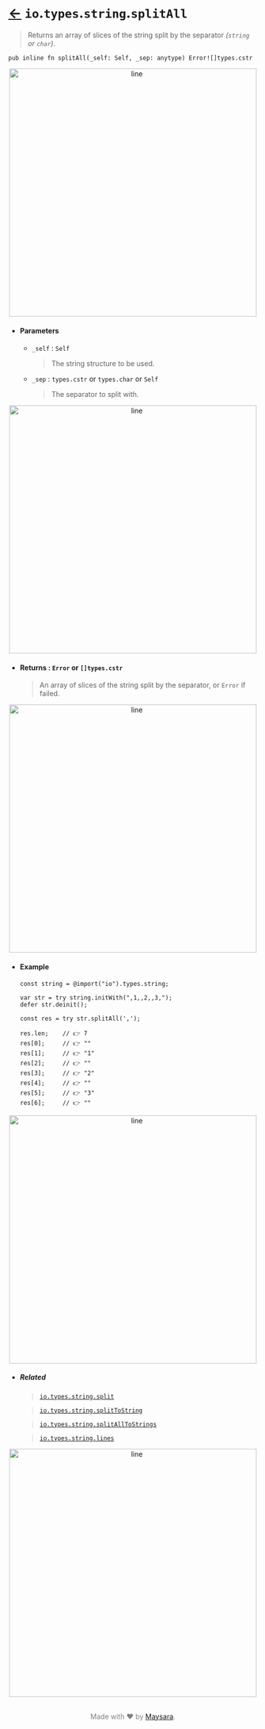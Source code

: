 # [←](../readme.md) `io`.`types`.`string`.`splitAll`

> Returns an array of slices of the string split by the separator _(`string` or `char`)_.

```zig
pub inline fn splitAll(_self: Self, _sep: anytype) Error![]types.cstr
```

<div align="center">
<img src="https://raw.githubusercontent.com/Super-ZIG/io/refs/heads/main/docs/dist/img/md/line.png" alt="line" style="width:500px;"/>
</div>

- #### Parameters

    - `_self` : `Self`

        > The string structure to be used.

    - `_sep` : `types.cstr` or `types.char` or `Self`

        > The separator to split with.

<div align="center">
<img src="https://raw.githubusercontent.com/Super-ZIG/io/refs/heads/main/docs/dist/img/md/line.png" alt="line" style="width:500px;"/>
</div>

- #### Returns : `Error` or `[]types.cstr`

    > An array of slices of the string split by the separator, or `Error` if failed.

<div align="center">
<img src="https://raw.githubusercontent.com/Super-ZIG/io/refs/heads/main/docs/dist/img/md/line.png" alt="line" style="width:500px;"/>
</div>

- #### Example


    ```zig
    const string = @import("io").types.string;
    ```

    ```zig
    var str = try string.initWith(",1,,2,,3,");
    defer str.deinit();

    const res = try str.splitAll(',');

    res.len;    // 👉 7
    res[0];     // 👉 ""
    res[1];     // 👉 "1"
    res[2];     // 👉 ""
    res[3];     // 👉 "2"
    res[4];     // 👉 ""
    res[5];     // 👉 "3"
    res[6];     // 👉 ""
    ```

<div align="center">
<img src="https://raw.githubusercontent.com/Super-ZIG/io/refs/heads/main/docs/dist/img/md/line.png" alt="line" style="width:500px;"/>
</div>

- ##### Related

  > [`io.types.string.split`](./split.md)

  > [`io.types.string.splitToString`](./splitToString.md)

  > [`io.types.string.splitAllToStrings`](./splitAllToStrings.md)

  > [`io.types.string.lines`](./lines.md)

<div align="center">
<img src="https://raw.githubusercontent.com/Super-ZIG/io/refs/heads/main/docs/dist/img/md/line.png" alt="line" style="width:500px;"/>
</div>

<p align="center" style="color:grey;"><br />Made with ❤️ by <a href="http://github.com/maysara-elshewehy" target="blank">Maysara</a>.</p>